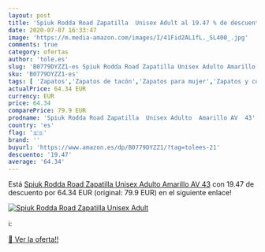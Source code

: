 ```yaml
---
layout: post
title: 'Spiuk Rodda Road Zapatilla  Unisex Adult al 19.47 % de descuento'
date: 2020-07-07 16:33:47
image: 'https://m.media-amazon.com/images/I/41Fid2AL1fL._SL400_.jpg'
comments: true
category: ofertas
author: 'tole.es'
slug: 'B0779DYZZ1-es Spiuk Rodda Road Zapatilla Unisex Adulto Amarillo AV 43'
sku: 'B0779DYZZ1-es'
tags: [ 'Zapatos','Zapatos de tacón','Zapatos para mujer','Zapatos y complementos','zapatilla', ]
actualPrice: 64.34 EUR
currency: EUR
price: 64.34
comparePrice: 79.9 EUR
prodname: 'Spiuk Rodda Road Zapatilla  Unisex Adulto  Amarillo AV  43'
country: 'es'
flag: '🇪🇸'
brand: ''
buyurl: 'https://www.amazon.es/dp/B0779DYZZ1/?tag=tolees-21'
descuento: '19.47'
average: '64.34'
---
```


Está [Spiuk Rodda Road Zapatilla  Unisex Adulto  Amarillo AV  43](https://www.amazon.es/dp/B0779DYZZ1/?tag=tolees-21) con 19.47 de descuento por 64.34 EUR (original: 79.9 EUR) en el siguiente enlace!

[![Spiuk Rodda Road Zapatilla  Unisex Adult](https://m.media-amazon.com/images/I/41Fid2AL1fL._SL400_.jpg)](https://www.amazon.es/dp/B0779DYZZ1/?tag=tolees-21)

ℹ️:


[🛒 Ver la oferta!!](https://www.amazon.es/dp/B0779DYZZ1/?tag=tolees-21)
